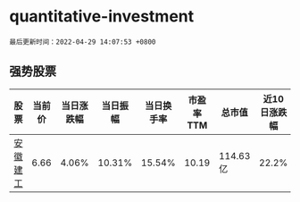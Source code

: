# quantitative-investment

`最后更新时间：2022-04-29 14:07:53 +0800`

## 强势股票

|股票|当前价|当日涨跌幅|当日振幅|当日换手率|市盈率TTM|总市值|近10日涨跌幅|
|----|----|----|----|----|----|----|----|
|[安徽建工](https://xueqiu.com/S/SH600502)|6.66|4.06%|10.31%|15.54%|10.19|114.63亿|22.2%|

